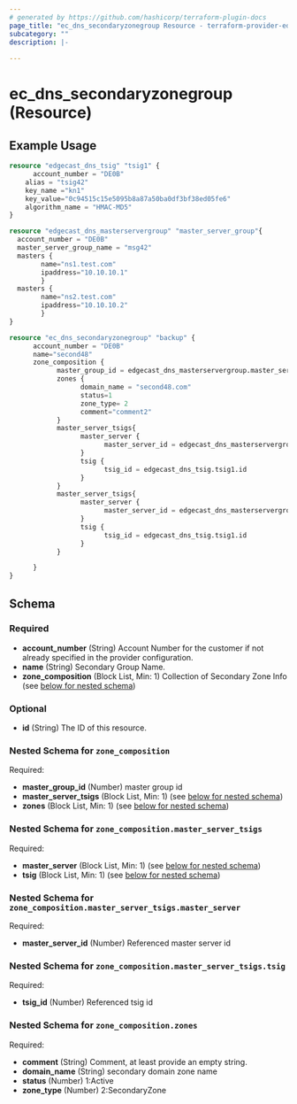 ```yaml
---
# generated by https://github.com/hashicorp/terraform-plugin-docs
page_title: "ec_dns_secondaryzonegroup Resource - terraform-provider-edgecast"
subcategory: ""
description: |-
  
---
```


# ec_dns_secondaryzonegroup (Resource)



## Example Usage

```terraform
resource "edgecast_dns_tsig" "tsig1" {
      account_number = "DE0B"
	alias = "tsig42"
	key_name ="kn1"
	key_value="0c94515c15e5095b8a87a50ba0df3bf38ed05fe6"
	algorithm_name = "HMAC-MD5"
}

resource "edgecast_dns_masterservergroup" "master_server_group"{
  account_number = "DE0B"
  master_server_group_name = "msg42"
  masters {
        name="ns1.test.com"
        ipaddress="10.10.10.1"
        }
  masters {
        name="ns2.test.com"
        ipaddress="10.10.10.2"
        }
}

resource "ec_dns_secondaryzonegroup" "backup" {
      account_number = "DE0B"
      name="second48"
      zone_composition {
            master_group_id = edgecast_dns_masterservergroup.master_server_group.id
            zones {
                  domain_name = "second48.com"
                  status=1
                  zone_type= 2
                  comment="comment2"
            }
            master_server_tsigs{
                  master_server {
                        master_server_id = edgecast_dns_masterservergroup.master_server_group.masters[0].id
                  }
                  tsig {
                        tsig_id = edgecast_dns_tsig.tsig1.id
                  }
            }
            master_server_tsigs{
                  master_server {
                        master_server_id = edgecast_dns_masterservergroup.master_server_group.masters[1].id
                  }
                  tsig {
                        tsig_id = edgecast_dns_tsig.tsig1.id
                  }
            }

      }
}
```

<!-- schema generated by tfplugindocs -->
## Schema

### Required

- **account_number** (String) Account Number for the customer if not already specified in the provider configuration.
- **name** (String) Secondary Group Name.
- **zone_composition** (Block List, Min: 1) Collection of Secondary Zone Info (see [below for nested schema](#nestedblock--zone_composition))

### Optional

- **id** (String) The ID of this resource.

<a id="nestedblock--zone_composition"></a>
### Nested Schema for `zone_composition`

Required:

- **master_group_id** (Number) master group id
- **master_server_tsigs** (Block List, Min: 1) (see [below for nested schema](#nestedblock--zone_composition--master_server_tsigs))
- **zones** (Block List, Min: 1) (see [below for nested schema](#nestedblock--zone_composition--zones))

<a id="nestedblock--zone_composition--master_server_tsigs"></a>
### Nested Schema for `zone_composition.master_server_tsigs`

Required:

- **master_server** (Block List, Min: 1) (see [below for nested schema](#nestedblock--zone_composition--master_server_tsigs--master_server))
- **tsig** (Block List, Min: 1) (see [below for nested schema](#nestedblock--zone_composition--master_server_tsigs--tsig))

<a id="nestedblock--zone_composition--master_server_tsigs--master_server"></a>
### Nested Schema for `zone_composition.master_server_tsigs.master_server`

Required:

- **master_server_id** (Number) Referenced master server id


<a id="nestedblock--zone_composition--master_server_tsigs--tsig"></a>
### Nested Schema for `zone_composition.master_server_tsigs.tsig`

Required:

- **tsig_id** (Number) Referenced tsig id



<a id="nestedblock--zone_composition--zones"></a>
### Nested Schema for `zone_composition.zones`

Required:

- **comment** (String) Comment, at least provide an empty string.
- **domain_name** (String) secondary domain zone name
- **status** (Number) 1:Active
- **zone_type** (Number) 2:SecondaryZone


